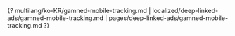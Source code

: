 {? multilang/ko-KR/gamned-mobile-tracking.md | localized/deep-linked-ads/gamned-mobile-tracking.md | pages/deep-linked-ads/gamned-mobile-tracking.md ?}
